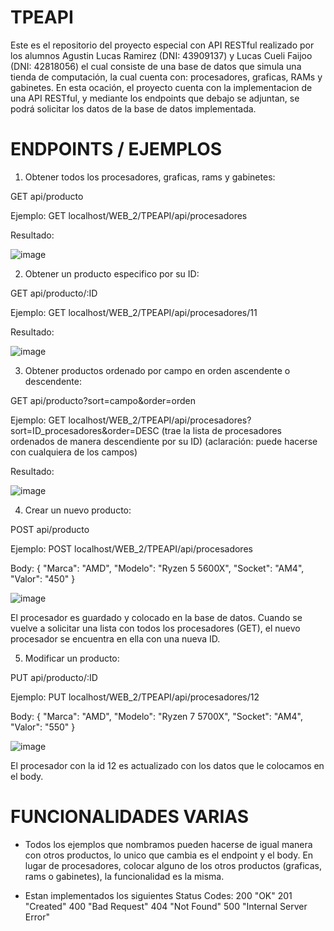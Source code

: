 # TPEAPI
Este es el repositorio del proyecto especial con API RESTful realizado por los alumnos Agustin Lucas Ramirez (DNI: 43909137) y Lucas Cueli Faijoo (DNI: 42818056) el cual consiste de una base de datos que simula una tienda de computación, la cual cuenta con: procesadores, graficas, RAMs y gabinetes.
En esta ocación, el proyecto cuenta con la implementacion de una API RESTful, y mediante los endpoints que debajo se adjuntan, se podrá solicitar los datos de la base de datos implementada.

# ENDPOINTS / EJEMPLOS

1. Obtener todos los procesadores, graficas, rams y gabinetes:

GET api/producto

Ejemplo: GET localhost/WEB_2/TPEAPI/api/procesadores

Resultado:

![image](https://github.com/LucasCueli/TPEAPI/assets/144820025/b9915812-0592-4eaf-90f3-3d5cbac24928)

2. Obtener un producto especifico por su ID:

GET api/producto/:ID

Ejemplo: GET localhost/WEB_2/TPEAPI/api/procesadores/11

Resultado: 

![image](https://github.com/LucasCueli/TPEAPI/assets/144820025/8c8b945b-8015-4c67-b640-4e4d182a812a)

3. Obtener productos ordenado por campo en orden ascendente o descendente:

GET api/producto?sort=campo&order=orden

Ejemplo: GET localhost/WEB_2/TPEAPI/api/procesadores?sort=ID_procesadores&order=DESC
(trae la lista de procesadores ordenados de manera descendiente por su ID)
(aclaración: puede hacerse con cualquiera de los campos)

Resultado: 

![image](https://github.com/LucasCueli/TPEAPI/assets/144820025/acceba4b-1e38-4fb6-9692-a96a26d37dfb)

4. Crear un nuevo producto:

POST api/producto

Ejemplo: POST localhost/WEB_2/TPEAPI/api/procesadores

Body: 
{
    "Marca": "AMD",
    "Modelo": "Ryzen 5 5600X",
    "Socket": "AM4",
    "Valor": "450"
}

![image](https://github.com/LucasCueli/TPEAPI/assets/144820025/42e0bce3-3cbc-4758-b60b-7c6060948602)

El procesador es guardado y colocado en la base de datos. Cuando se vuelve a solicitar una lista con todos los procesadores (GET), el nuevo procesador se encuentra en ella con una nueva ID.

5. Modificar un producto:

PUT api/producto/:ID

Ejemplo: PUT localhost/WEB_2/TPEAPI/api/procesadores/12

Body: 
{
    "Marca": "AMD",
    "Modelo": "Ryzen 7 5700X",
    "Socket": "AM4",
    "Valor": "550"
}

![image](https://github.com/LucasCueli/TPEAPI/assets/144820025/bb9144e4-9e5b-4511-b846-8f9e3a1df4f8)

El procesador con la id 12 es actualizado con los datos que le colocamos en el body.

# FUNCIONALIDADES VARIAS

* Todos los ejemplos que nombramos pueden hacerse de igual manera con otros productos, lo unico que cambia es el endpoint y el body. En lugar de procesadores, colocar alguno de los otros productos (graficas, rams o gabinetes), la funcionalidad es la misma.

* Estan implementados los siguientes Status Codes: 
200 "OK"
201 "Created"
400 "Bad Request"
404 "Not Found"
500 "Internal Server Error"

